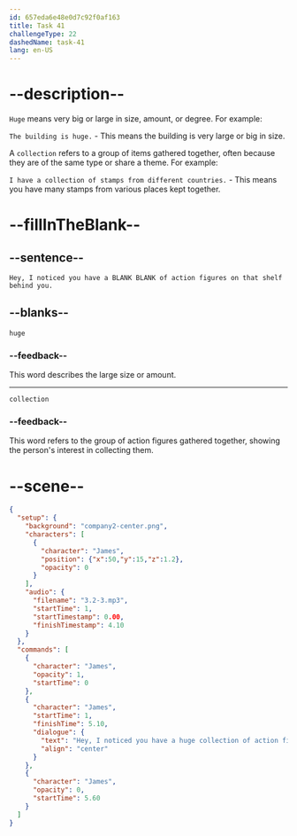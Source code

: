 ```yaml
---
id: 657eda6e48e0d7c92f0af163
title: Task 41
challengeType: 22
dashedName: task-41
lang: en-US
---
```


<!-- (Audio) James: Hey, I noticed you have a huge collection of action figures on that shelf behind you. -->

# --description--

`Huge` means very big or large in size, amount, or degree. For example:

`The building is huge.` - This means the building is very large or big in size.

A `collection` refers to a group of items gathered together, often because they are of the same type or share a theme. For example:

`I have a collection of stamps from different countries.` - This means you have many stamps from various places kept together.

# --fillInTheBlank--

## --sentence--

`Hey, I noticed you have a BLANK BLANK of action figures on that shelf behind you.`

## --blanks--

`huge`

### --feedback--

This word describes the large size or amount.

---

`collection`

### --feedback--

This word refers to the group of action figures gathered together, showing the person's interest in collecting them.

# --scene--

```json
{
  "setup": {
    "background": "company2-center.png",
    "characters": [
      {
        "character": "James",
        "position": {"x":50,"y":15,"z":1.2},
        "opacity": 0
      }
    ],
    "audio": {
      "filename": "3.2-3.mp3",
      "startTime": 1,
      "startTimestamp": 0.00,
      "finishTimestamp": 4.10
    }
  },
  "commands": [
    {
      "character": "James",
      "opacity": 1,
      "startTime": 0
    },
    {
      "character": "James",
      "startTime": 1,
      "finishTime": 5.10,
      "dialogue": {
        "text": "Hey, I noticed you have a huge collection of action figures on that shelf behind you.",
        "align": "center"
      }
    },
    {
      "character": "James",
      "opacity": 0,
      "startTime": 5.60
    }
  ]
}
```
